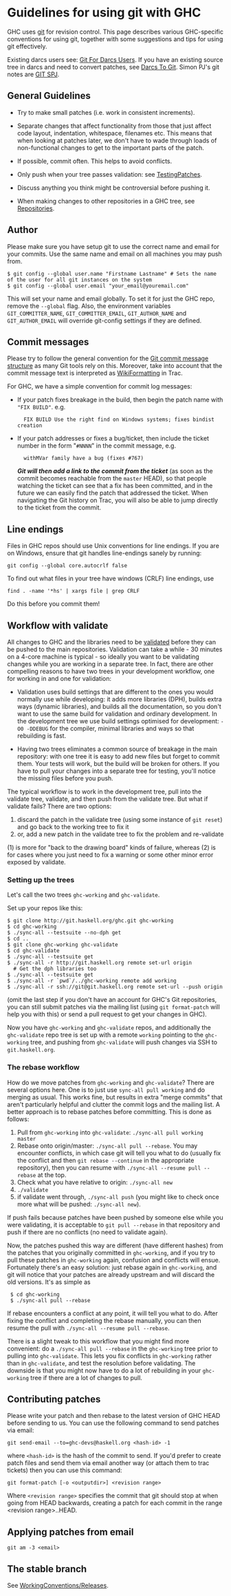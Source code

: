 


# Guidelines for using git with GHC



GHC uses [
git](http://git-scm.com/) for revision control. This page describes various GHC-specific conventions for using git, together with some suggestions and tips for using git effectively.  



Existing darcs users see: [Git For Darcs Users](git-for-darcs-users). If you have an existing source tree in darcs and need to convert patches, see [Darcs To Git](darcs-to-git). Simon PJ's git notes are [GIT SPJ](working-conventions/git-spj).


## General Guidelines


- Try to make small patches (i.e. work in consistent increments).

- Separate changes that affect functionality from those that just affect
  code layout, indentation, whitespace, filenames etc.  This means that
  when looking at patches later, we don't have to wade through loads of
  non-functional changes to get to the important parts of the patch.   

- If possible, commit often.  This helps to avoid conflicts.

- Only push when your tree passes validation: see [TestingPatches](testing-patches).

- Discuss anything you think might be controversial before pushing it.

- When making changes to other repositories in a GHC tree, see [Repositories](working-conventions/repositories).

## Author



Please make sure you have setup git to use the correct name and email for your commits. Use the same name and email on all machines you may push from.


```wiki
$ git config --global user.name "Firstname Lastname" # Sets the name of the user for all git instances on the system
$ git config --global user.email "your_email@youremail.com"
```


This will set your name and email globally. To set it for just the GHC repo, remove the `--global` flag. Also, the environment variables `GIT_COMMITTER_NAME`, `GIT_COMMITTER_EMAIL`, `GIT_AUTHOR_NAME` and `GIT_AUTHOR_EMAIL` will override git-config settings if they are defined.


## Commit messages



Please try to follow the general convention for the [
Git commit message structure](http://tbaggery.com/2008/04/19/a-note-about-git-commit-messages.html) as many Git tools rely on this. Moreover, take into account that the commit message text is interpreted as [WikiFormatting](wiki-formatting) in Trac.



For GHC, we have a simple convention for commit log messages:


- If your patch fixes breakage in the build, then begin the patch name with `"FIX BUILD"`. e.g.

  ```wiki
    FIX BUILD Use the right find on Windows systems; fixes bindist creation
  ```
- If your patch addresses or fixes a bug/ticket, then include the ticket number in the form "`#NNNN`" in the commit message, e.g.

  ```wiki
    withMVar family have a bug (fixes #767)
  ```

  ***Git will then add a link to the commit from the ticket*** (as soon as the commit becomes reachable from the `master` HEAD), so that people watching the ticket can see that a fix has been committed, and in the future we can easily find the patch that addressed the ticket.  When navigating the Git history on Trac, you will also be able to jump directly to the ticket from the commit.

## Line endings



Files in GHC repos should use Unix conventions for line endings.
If you are on Windows, ensure that git handles line-endings sanely by running:


```wiki
git config --global core.autocrlf false
```


To find out what files in your tree have windows (CRLF) line endings,  use


```wiki
find . -name '*hs' | xargs file | grep CRLF
```


Do this before you commit them!


## Workflow with validate



All changes to GHC and the libraries need to be [validated](testing-patches) before they can be pushed to the main repositories.  Validation can take a while - 30 minutes on a 4-core machine is typical - so ideally you want to be validating changes while you are working in a separate tree.  In fact, there are other compelling reasons to have two trees in your development workflow, one for working in and one for validation:


- Validation uses build settings that are different to the ones you would normally use while developing: it adds more libraries (DPH), builds extra ways (dynamic libraries), and builds all the documentation, so you don't want to use the same build for validation and ordinary development.  In the development tree we use build settings optimised for development: `-O0 -DDEBUG` for the compiler, minimal libraries and ways so that rebuilding is fast.

- Having two trees eliminates a common source of breakage in the main repository: with one tree it is easy to add new files but forget to commit them.  Your tests will work, but the build will be broken for others.  If you have to pull your changes into a separate tree for testing, you'll notice the missing files before you push.


The typical workflow is to work in the development tree, pull into the validate tree, validate, and then push from the validate tree.  But what if validate fails?  There are two options:


1. discard the patch in the validate tree (using some instance of `git reset`) and go back to the working tree to fix it
1. or, add a new patch in the validate tree to fix the problem and re-validate


(1) is more for "back to the drawing board" kinds of failure, whereas (2) is for cases where you just need to fix a warning or some other minor error exposed by validate.


### Setting up the trees



Let's call the two trees `ghc-working` and `ghc-validate`.



Set up your repos like this:


```wiki
$ git clone http://git.haskell.org/ghc.git ghc-working
$ cd ghc-working
$ ./sync-all --testsuite --no-dph get
$ cd ..
$ git clone ghc-working ghc-validate
$ cd ghc-validate
$ ./sync-all --testsuite get
$ ./sync-all -r http://git.haskell.org remote set-url origin
  # Get the dph libraries too
$ ./sync-all --testsuite get
$ ./sync-all -r `pwd`/../ghc-working remote add working
$ ./sync-all -r ssh://git@git.haskell.org remote set-url --push origin
```


(omit the last step if you don't have an account for GHC's Git repositories, you can still submit patches via the mailing list (using `git format-patch` will help you with this) or send a pull request to get your changes in GHC).



Now you have `ghc-working` and `ghc-validate` repos, and additionally the `ghc-validate` repo tree is set up with a remote `working` pointing to the `ghc-working` tree, and pushing from `ghc-validate` will push changes via SSH to `git.haskell.org`.


### The rebase workflow



How do we move patches from `ghc-working` and `ghc-validate`?  There are several options here.  One is to just use `sync-all pull working` and do merging as usual.  This works fine, but results in extra "merge commits" that aren't particularly helpful and clutter the commit logs and the mailing list.  A better approach is to rebase patches before committing.  This is done as follows:


1. Pull from `ghc-working` into `ghc-validate`: `./sync-all pull working master`
1. Rebase onto origin/master: `./sync-all pull --rebase`.  You may encounter conflicts, in which case git will tell you what to do (usually fix the conflict and then `git rebase --continue` in the appropriate repository), then you can resume with `./sync-all --resume pull --rebase` at the top.
1. Check what you have relative to origin: `./sync-all new`
1. `./validate`
1. if validate went through, `./sync-all push` (you might like to check once more what will be pushed: `./sync-all new`).


If push fails because patches have been pushed by someone else while you were validating, it is acceptable to `git pull --rebase` in that repository and push if there are no conflicts (no need to validate again).



Now, the patches pushed this way are different (have different hashes) from the patches that you originally committed in `ghc-working`, and if you try to pull these patches in `ghc-working` again, confusion and conflicts will ensue.  Fortunately there's an easy solution: just rebase again in `ghc-working`, and git will notice that your patches are already upstream and will discard the old versions.  It's as simple as


```wiki
 $ cd ghc-working
 $ ./sync-all pull --rebase
```


If rebase encounters a conflict at any point, it will tell you what to do.  After fixing the conflict and completing the rebase manually, you can then resume the pull with `./sync-all --resume pull --rebase`.



There is a slight tweak to this workflow that you might find more convenient: do a `./sync-all pull --rebase` in the `ghc-working` tree prior to pulling into `ghc-validate`.  This lets you fix conflicts in `ghc-working` rather than in `ghc-validate`, and test the resolution before validating.  The downside is that you might now have to do a lot of rebuilding in your `ghc-working` tree if there are a lot of changes to pull.


## Contributing patches



Please write your patch and then rebase to the latest version of GHC HEAD before sending to us. You can use the following command to send patches via email:


```wiki
git send-email --to=ghc-devs@haskell.org <hash-id> -1
```


where `<hash-id>` is the hash of the commit to send. If you'd prefer to create patch files and send them via email another way (or attach them to trac tickets) then you can use this command:


```wiki
git format-patch [-o <outputdir>] <revision range>
```


Where `<revision range>` specifies the commit that git should stop at when going from HEAD backwards, creating a patch for each commit in the range \<revision range\>..HEAD.


## Applying patches from email


```wiki
git am -3 <email>
```

## The stable branch



See [WorkingConventions/Releases](working-conventions/releases).


